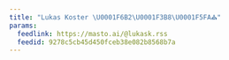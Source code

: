```yaml
---
title: "Lukas Koster \U0001F6B2\U0001F3B8\U0001F5FA️⛪"
params:
  feedlink: https://masto.ai/@lukask.rss
  feedid: 9278c5cb45d450fceb38e082b8568b7a
---
```


